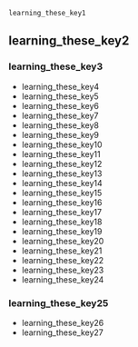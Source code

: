 ```ngMeta
learning_these_key1
```
## learning_these_key2
### learning_these_key3
- learning_these_key4
- learning_these_key5
- learning_these_key6
- learning_these_key7
- learning_these_key8
- learning_these_key9
- learning_these_key10
- learning_these_key11
- learning_these_key12
- learning_these_key13
- learning_these_key14
- learning_these_key15
- learning_these_key16
- learning_these_key17
- learning_these_key18
- learning_these_key19
- learning_these_key20
- learning_these_key21
- learning_these_key22
- learning_these_key23
- learning_these_key24
### learning_these_key25
- learning_these_key26
- learning_these_key27

